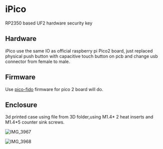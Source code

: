 # iPico
RP2350 based UF2 hardware security key



## Hardware

iPico use the same IO as official raspberry pi Pico2 board, just replaced physical push button with capacitive touch button on pcb and change usb connector from female to male.

## Firmware

Use  [pico-fido](https://github.com/polhenarejos/pico-fido/releases) firmware for pico 2 board will do.

## Enclosure

3d printed case using file from 3D folder,using M1.4* 2 heat inserts and M1.4*5 counter sink screws.

![IMG_3967](https://github.com/user-attachments/assets/2af8cbda-d761-46c6-8c94-334d4a9c5e06)

![IMG_3968](https://github.com/user-attachments/assets/2f3c7036-3893-496e-af0e-beca971b2606)
